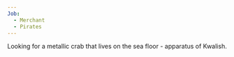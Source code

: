 ```yaml
---
Job:
  - Merchant
  - Pirates
---
```

Looking for a metallic crab that lives on the sea floor - apparatus of Kwalish.